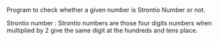 Program to check whether a given number is Strontio Number or not. 

Strontio number : 
Strontio numbers are those four digits numbers when multiplied by 2 give the same digit at the hundreds and tens place. 